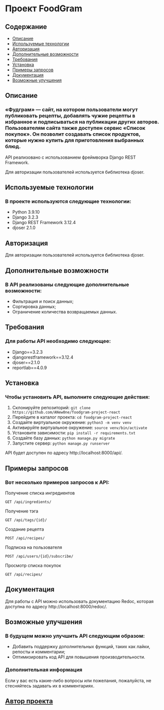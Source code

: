 # Проект FoodGram

## Содержание
+ [Описание](#описание)
+ [Используемые технологии](#используемые-технологии)
+ [Авторизация](#авторизация)
+ [Дополнительные возможности](#дополнительные-возможности)
+ [Требования](#требования)
+ [Установка](#установка)
+ [Примеры запросов](#примеры-запросов)
+ [Документация](#документация)
+ [Возможные улучшения](#возможные-улучшения)

## Описание 

### «Фудграм» — сайт, на котором пользователи могут публиковать рецепты, добавлять чужие рецепты в избранное и подписываться на публикации других авторов. Пользователям сайта также доступен сервис «Список покупок». Он позволит создавать список продуктов, которые нужно купить для приготовления выбранных блюд.

API реализовано с использованием фреймворка Django REST Framework. 

Для авторизации пользователей используется библиотека djoser.


## Используемые технологии

### В проекте используются следующие технологии:

+ Python 3.9.10
+ Django 3.2.3
+ Django REST Framework 3.12.4
+ djoser 2.1.0


## Авторизация

Для авторизации пользователей используется библиотека djoser. 

## Дополнительные возможности

### В API реализованы следующие дополнительные возможности:

+ Фильтрация и поиск данных;
+ Сортировка данных;
+ Ограничение количества возвращаемых данных.


## Требования

### Для работы API необходимо следующее:

+ Django==3.2.3
+ djangorestframework==3.12.4
+ djoser==2.1.0
+ reportlab==4.0.9


## Установка

### Чтобы установить API, выполните следующие действия:

1. Склонируйте репозиторий:
`
git clone https://github.com/ANew0ne/foodgram-project-react
`
2. Перейдите в каталог проекта:
`
cd foodgram-project-react
`
3. Создайте виртуальное окружение:
`
python3 -m venv venv
`
4. Активируйте виртуальное окружение:
`
source venv/bin/activate
`
5. Установите зависимости:
`
pip install -r requirements.txt
`
6. Создайте базу данных:
`
python manage.py migrate
`
7. Запустите сервер:
`
python manage.py runserver
`

API будет доступен по адресу http://localhost:8000/api/.


## Примеры запросов

### Вот несколько примеров запросов к API:

Получение списка ингредиентов
```
GET /api/ingredients/

```
Получение тэга
```
GET /api/tags/{id}/
```
Создание рецепта
```
POST /api/recipes/
```
Подписка на пользователя
```
POST /api/users/{id}/subscribe/
```
Просмотр списка покупок
```
GET /api/recipes/
```

## Документация

Для работы с API можно использовать документацию Redoc, которая доступна по адресу http://localhost:8000/redoc/.


## Возможные улучшения

### В будущем можно улучшить API следующим образом:

+ Добавить поддержку дополнительных функций, таких как лайки, репосты и комментарии;
+ Оптимизировать код API для повышения производительности.


### Дополнительная информация

Если у вас есть какие-либо вопросы или пожелания, пожалуйста, не стесняйтесь задавать их в комментариях.

## [Автор проекта](https://github.com/ANew0ne)
